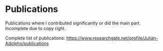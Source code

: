 # Publications
Publications where I contributed significantly or did the main part. 
Incomplete due to copy right. 

Complete list of publications: 
https://www.researchgate.net/profile/Julian-Adolphs/publications
